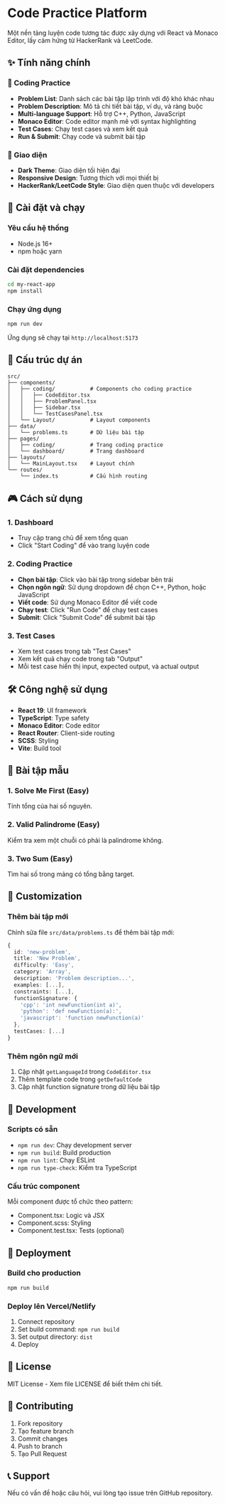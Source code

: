 # Code Practice Platform

Một nền tảng luyện code tương tác được xây dựng với React và Monaco Editor, lấy cảm hứng từ HackerRank và LeetCode.

## ✨ Tính năng chính

### 🎯 Coding Practice
- **Problem List**: Danh sách các bài tập lập trình với độ khó khác nhau
- **Problem Description**: Mô tả chi tiết bài tập, ví dụ, và ràng buộc
- **Multi-language Support**: Hỗ trợ C++, Python, JavaScript
- **Monaco Editor**: Code editor mạnh mẽ với syntax highlighting
- **Test Cases**: Chạy test cases và xem kết quả
- **Run & Submit**: Chạy code và submit bài tập

### 🎨 Giao diện
- **Dark Theme**: Giao diện tối hiện đại
- **Responsive Design**: Tương thích với mọi thiết bị
- **HackerRank/LeetCode Style**: Giao diện quen thuộc với developers

## 🚀 Cài đặt và chạy

### Yêu cầu hệ thống
- Node.js 16+
- npm hoặc yarn

### Cài đặt dependencies
```bash
cd my-react-app
npm install
```

### Chạy ứng dụng
```bash
npm run dev
```

Ứng dụng sẽ chạy tại `http://localhost:5173`

## 📁 Cấu trúc dự án

```
src/
├── components/
│   ├── coding/           # Components cho coding practice
│   │   ├── CodeEditor.tsx
│   │   ├── ProblemPanel.tsx
│   │   ├── Sidebar.tsx
│   │   └── TestCasesPanel.tsx
│   └── Layout/           # Layout components
├── data/
│   └── problems.ts       # Dữ liệu bài tập
├── pages/
│   ├── coding/           # Trang coding practice
│   └── dashboard/        # Trang dashboard
├── layouts/
│   └── MainLayout.tsx    # Layout chính
└── routes/
    └── index.ts          # Cấu hình routing
```

## 🎮 Cách sử dụng

### 1. Dashboard
- Truy cập trang chủ để xem tổng quan
- Click "Start Coding" để vào trang luyện code

### 2. Coding Practice
- **Chọn bài tập**: Click vào bài tập trong sidebar bên trái
- **Chọn ngôn ngữ**: Sử dụng dropdown để chọn C++, Python, hoặc JavaScript
- **Viết code**: Sử dụng Monaco Editor để viết code
- **Chạy test**: Click "Run Code" để chạy test cases
- **Submit**: Click "Submit Code" để submit bài tập

### 3. Test Cases
- Xem test cases trong tab "Test Cases"
- Xem kết quả chạy code trong tab "Output"
- Mỗi test case hiển thị input, expected output, và actual output

## 🛠️ Công nghệ sử dụng

- **React 19**: UI framework
- **TypeScript**: Type safety
- **Monaco Editor**: Code editor
- **React Router**: Client-side routing
- **SCSS**: Styling
- **Vite**: Build tool

## 📝 Bài tập mẫu

### 1. Solve Me First (Easy)
Tính tổng của hai số nguyên.

### 2. Valid Palindrome (Easy)
Kiểm tra xem một chuỗi có phải là palindrome không.

### 3. Two Sum (Easy)
Tìm hai số trong mảng có tổng bằng target.

## 🎨 Customization

### Thêm bài tập mới
Chỉnh sửa file `src/data/problems.ts` để thêm bài tập mới:

```typescript
{
  id: 'new-problem',
  title: 'New Problem',
  difficulty: 'Easy',
  category: 'Array',
  description: 'Problem description...',
  examples: [...],
  constraints: [...],
  functionSignature: {
    'cpp': 'int newFunction(int a)',
    'python': 'def newFunction(a):',
    'javascript': 'function newFunction(a)'
  },
  testCases: [...]
}
```

### Thêm ngôn ngữ mới
1. Cập nhật `getLanguageId` trong `CodeEditor.tsx`
2. Thêm template code trong `getDefaultCode`
3. Cập nhật function signature trong dữ liệu bài tập

## 🔧 Development

### Scripts có sẵn
- `npm run dev`: Chạy development server
- `npm run build`: Build production
- `npm run lint`: Chạy ESLint
- `npm run type-check`: Kiểm tra TypeScript

### Cấu trúc component
Mỗi component được tổ chức theo pattern:
- Component.tsx: Logic và JSX
- Component.scss: Styling
- Component.test.tsx: Tests (optional)

## 🚀 Deployment

### Build cho production
```bash
npm run build
```

### Deploy lên Vercel/Netlify
1. Connect repository
2. Set build command: `npm run build`
3. Set output directory: `dist`
4. Deploy

## 📄 License

MIT License - Xem file LICENSE để biết thêm chi tiết.

## 🤝 Contributing

1. Fork repository
2. Tạo feature branch
3. Commit changes
4. Push to branch
5. Tạo Pull Request

## 📞 Support

Nếu có vấn đề hoặc câu hỏi, vui lòng tạo issue trên GitHub repository.
